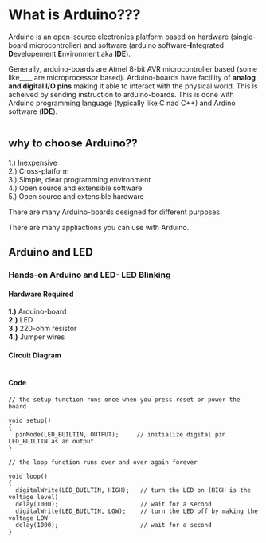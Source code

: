 # What is Arduino???

Arduino is an open-source electronics platform based on hardware (single-board microcontroller) and software (arduino software-**I**ntegrated **D**evelopement **E**nvironment aka **IDE**).  

Generally, arduino-boards are Atmel 8-bit AVR microcontroller based (some like____ are microprocessor based). Arduino-boards have facillity of **analog and digital I/O pins** making it able to interact with the physical world. This is acheived by sending instruction to arduino-boards. This is done with Arduino programming language (typically like C nad C++) and Ardino software (**IDE**).  

<p align="center"> 
<img src="">
</p>

## why to choose Arduino??

1.) Inexpensive  
2.) Cross-platform  
3.) Simple, clear programming environment  
4.) Open source and extensible software  
5.) Open source and extensible hardware  

There are many Arduino-boards designed for different purposes.  

There are many appliactions you can use with Arduino.   

## Arduino and LED

### Hands-on Arduino and LED- LED Blinking

#### Hardware Required

**1.)** Arduino-board  
**2.)** LED  
**3.)** 220-ohm resistor  
**4.)** Jumper wires  

#### Circuit Diagram

<p align="center"> 
<img src="">
</p>

#### Code

```
// the setup function runs once when you press reset or power the board  

void setup()  
{  
  pinMode(LED_BUILTIN, OUTPUT);     // initialize digital pin LED_BUILTIN as an output.  
}  

// the loop function runs over and over again forever  

void loop()  
{  
  digitalWrite(LED_BUILTIN, HIGH);   // turn the LED on (HIGH is the voltage level)  
  delay(1000);                       // wait for a second  
  digitalWrite(LED_BUILTIN, LOW);    // turn the LED off by making the voltage LOW  
  delay(1000);                       // wait for a second  
}  

```



